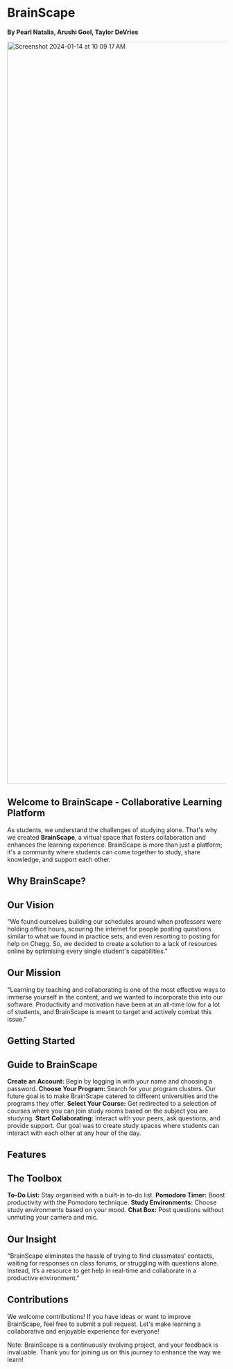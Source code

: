 # BrainScape 
**By Pearl Natalia, Arushi Goel, Taylor DeVries**

<img width="1710" alt="Screenshot 2024-01-14 at 10 09 17 AM" src="https://github.com/pearl-natalia/BrainScape/assets/145855287/44010c91-d107-4800-bbc7-b81668cc8485">


## Welcome to BrainScape - Collaborative Learning Platform

As students, we understand the challenges of studying alone. That's why we created **BrainScape**, a virtual space that fosters collaboration and enhances the learning experience. BrainScape is more than just a platform; it's a community where students can come together to study, share knowledge, and support each other.

## Why BrainScape?

## Our Vision
"We found ourselves building our schedules around when professors were holding office hours, scouring the internet for people posting questions similar to what we found in practice sets, and even resorting to posting for help on Chegg. So, we decided to create a solution to a lack of resources online by optimising every single student's capabilities."

  
## Our Mission
"Learning by teaching and collaborating is one of the most effective ways to immerse yourself in the content, and we wanted to incorporate this into our software. Productivity and motivation have been at an all-time low for a lot of students, and BrainScape is meant to target and actively combat this issue."

## Getting Started

## Guide to BrainScape
**Create an Account:** Begin by logging in with your name and choosing a password.
**Choose Your Program:** Search for your program clusters. Our future goal is to make BrainScape catered to different universities and the programs they offer.
**Select Your Course:** Get redirected to a selection of courses where you can join study rooms based on the subject you are studying.
**Start Collaborating:** Interact with your peers, ask questions, and provide support. Our goal was to create study spaces where students can interact with each other at any hour of the day.

## Features
  
## The Toolbox
**To-Do List:** Stay organised with a built-in to-do list.
**Pomodoro Timer:** Boost productivity with the Pomodoro technique.
**Study Environments:** Choose study environments based on your mood.
**Chat Box:** Post questions without unmuting your camera and mic.
</span>

## Our Insight
"BrainScape eliminates the hassle of trying to find classmates’ contacts, waiting for responses on class forums, or struggling with questions alone. Instead, it’s a resource to get help in real-time and collaborate in a productive environment."

## Contributions
We welcome contributions! If you have ideas or want to improve BrainScape, feel free to submit a pull request. Let's make learning a collaborative and enjoyable experience for everyone!

Note: BrainScape is a continuously evolving project, and your feedback is invaluable. Thank you for joining us on this journey to enhance the way we learn!

